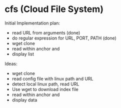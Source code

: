 # cfs (Cloud File System)


Initial Implementation plan:
- read URL from arguments (done)
- do regular expression for URL, PORT, PATH (done)
- wget clone
- read within anchor <a> and </a>
- display list


Ideas:
- wget clone
- read config file with linux path and URL
- detect local linux path, read URL
- Use wget to download index file
- read within anchor <a> and </a>
- display data
